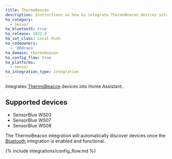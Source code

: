 ```yaml
---
title: ThermoBeacon
description: Instructions on how to integrate ThermoBeacon devices into Home Assistant.
ha_category:
  - Sensor
ha_bluetooth: true
ha_release: 2022.9
ha_iot_class: Local Push
ha_codeowners:
  - '@bdraco'
ha_domain: thermobeacon
ha_config_flow: true
ha_platforms:
  - sensor
ha_integration_type: integration
---
```


Integrates [ThermoBeacon](http://www.seven-like.com/) devices into Home Assistant.

## Supported devices

- SensorBlue WS03
- SensorBlue WS07
- SensorBlue WS08

The ThermoBeacon integration will automatically discover devices once the [Bluetooth](/integrations/bluetooth) integration is enabled and functional.

{% include integrations/config_flow.md %}
